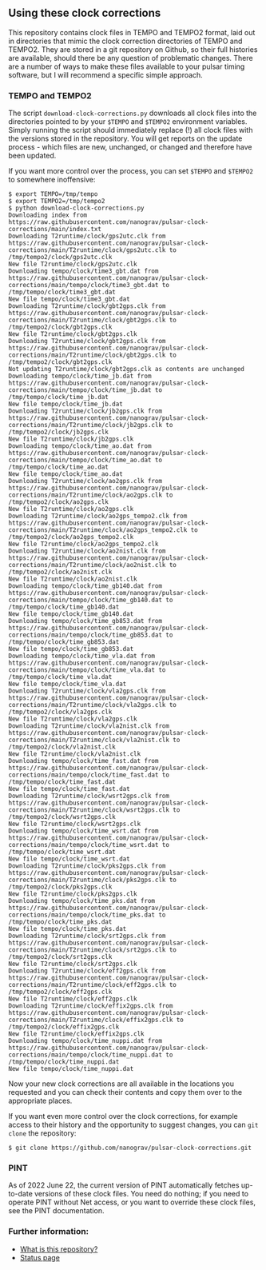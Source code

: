 ## Using these clock corrections

This repository contains clock files in TEMPO and TEMPO2 format, laid out in
directories that mimic the clock correction directories of TEMPO and TEMPO2.
They are stored in a git repository on Github, so their full histories are
available, should there be any question of problematic changes. There are a
number of ways to make these files available to your pulsar timing software,
but I will recommend a specific simple approach.

### TEMPO and TEMPO2

The script `download-clock-corrections.py` downloads all clock files into the
directories pointed to by your `$TEMPO` and `$TEMPO2` environment variables. Simply
running the script should immediately replace (!) all clock files with the
versions stored in the repository. You will get reports on the update process -
which files are new, unchanged, or changed and therefore have been updated.

If you want more control over the process, you can set `$TEMPO` and `$TEMPO2` to somewhere inoffensive:

```
$ export TEMPO=/tmp/tempo
$ export TEMPO2=/tmp/tempo2
$ python download-clock-corrections.py
Downloading index from https://raw.githubusercontent.com/nanograv/pulsar-clock-corrections/main/index.txt
Downloading T2runtime/clock/gps2utc.clk from https://raw.githubusercontent.com/nanograv/pulsar-clock-corrections/main/T2runtime/clock/gps2utc.clk to /tmp/tempo2/clock/gps2utc.clk
New file T2runtime/clock/gps2utc.clk
Downloading tempo/clock/time3_gbt.dat from https://raw.githubusercontent.com/nanograv/pulsar-clock-corrections/main/tempo/clock/time3_gbt.dat to /tmp/tempo/clock/time3_gbt.dat
New file tempo/clock/time3_gbt.dat
Downloading T2runtime/clock/gbt2gps.clk from https://raw.githubusercontent.com/nanograv/pulsar-clock-corrections/main/T2runtime/clock/gbt2gps.clk to /tmp/tempo2/clock/gbt2gps.clk
New file T2runtime/clock/gbt2gps.clk
Downloading T2runtime/clock/gbt2gps.clk from https://raw.githubusercontent.com/nanograv/pulsar-clock-corrections/main/T2runtime/clock/gbt2gps.clk to /tmp/tempo2/clock/gbt2gps.clk
Not updating T2runtime/clock/gbt2gps.clk as contents are unchanged
Downloading tempo/clock/time_jb.dat from https://raw.githubusercontent.com/nanograv/pulsar-clock-corrections/main/tempo/clock/time_jb.dat to /tmp/tempo/clock/time_jb.dat
New file tempo/clock/time_jb.dat
Downloading T2runtime/clock/jb2gps.clk from https://raw.githubusercontent.com/nanograv/pulsar-clock-corrections/main/T2runtime/clock/jb2gps.clk to /tmp/tempo2/clock/jb2gps.clk
New file T2runtime/clock/jb2gps.clk
Downloading tempo/clock/time_ao.dat from https://raw.githubusercontent.com/nanograv/pulsar-clock-corrections/main/tempo/clock/time_ao.dat to /tmp/tempo/clock/time_ao.dat
New file tempo/clock/time_ao.dat
Downloading T2runtime/clock/ao2gps.clk from https://raw.githubusercontent.com/nanograv/pulsar-clock-corrections/main/T2runtime/clock/ao2gps.clk to /tmp/tempo2/clock/ao2gps.clk
New file T2runtime/clock/ao2gps.clk
Downloading T2runtime/clock/ao2gps_tempo2.clk from https://raw.githubusercontent.com/nanograv/pulsar-clock-corrections/main/T2runtime/clock/ao2gps_tempo2.clk to /tmp/tempo2/clock/ao2gps_tempo2.clk
New file T2runtime/clock/ao2gps_tempo2.clk
Downloading T2runtime/clock/ao2nist.clk from https://raw.githubusercontent.com/nanograv/pulsar-clock-corrections/main/T2runtime/clock/ao2nist.clk to /tmp/tempo2/clock/ao2nist.clk
New file T2runtime/clock/ao2nist.clk
Downloading tempo/clock/time_gb140.dat from https://raw.githubusercontent.com/nanograv/pulsar-clock-corrections/main/tempo/clock/time_gb140.dat to /tmp/tempo/clock/time_gb140.dat
New file tempo/clock/time_gb140.dat
Downloading tempo/clock/time_gb853.dat from https://raw.githubusercontent.com/nanograv/pulsar-clock-corrections/main/tempo/clock/time_gb853.dat to /tmp/tempo/clock/time_gb853.dat
New file tempo/clock/time_gb853.dat
Downloading tempo/clock/time_vla.dat from https://raw.githubusercontent.com/nanograv/pulsar-clock-corrections/main/tempo/clock/time_vla.dat to /tmp/tempo/clock/time_vla.dat
New file tempo/clock/time_vla.dat
Downloading T2runtime/clock/vla2gps.clk from https://raw.githubusercontent.com/nanograv/pulsar-clock-corrections/main/T2runtime/clock/vla2gps.clk to /tmp/tempo2/clock/vla2gps.clk
New file T2runtime/clock/vla2gps.clk
Downloading T2runtime/clock/vla2nist.clk from https://raw.githubusercontent.com/nanograv/pulsar-clock-corrections/main/T2runtime/clock/vla2nist.clk to /tmp/tempo2/clock/vla2nist.clk
New file T2runtime/clock/vla2nist.clk
Downloading tempo/clock/time_fast.dat from https://raw.githubusercontent.com/nanograv/pulsar-clock-corrections/main/tempo/clock/time_fast.dat to /tmp/tempo/clock/time_fast.dat
New file tempo/clock/time_fast.dat
Downloading T2runtime/clock/wsrt2gps.clk from https://raw.githubusercontent.com/nanograv/pulsar-clock-corrections/main/T2runtime/clock/wsrt2gps.clk to /tmp/tempo2/clock/wsrt2gps.clk
New file T2runtime/clock/wsrt2gps.clk
Downloading tempo/clock/time_wsrt.dat from https://raw.githubusercontent.com/nanograv/pulsar-clock-corrections/main/tempo/clock/time_wsrt.dat to /tmp/tempo/clock/time_wsrt.dat
New file tempo/clock/time_wsrt.dat
Downloading T2runtime/clock/pks2gps.clk from https://raw.githubusercontent.com/nanograv/pulsar-clock-corrections/main/T2runtime/clock/pks2gps.clk to /tmp/tempo2/clock/pks2gps.clk
New file T2runtime/clock/pks2gps.clk
Downloading tempo/clock/time_pks.dat from https://raw.githubusercontent.com/nanograv/pulsar-clock-corrections/main/tempo/clock/time_pks.dat to /tmp/tempo/clock/time_pks.dat
New file tempo/clock/time_pks.dat
Downloading T2runtime/clock/srt2gps.clk from https://raw.githubusercontent.com/nanograv/pulsar-clock-corrections/main/T2runtime/clock/srt2gps.clk to /tmp/tempo2/clock/srt2gps.clk
New file T2runtime/clock/srt2gps.clk
Downloading T2runtime/clock/eff2gps.clk from https://raw.githubusercontent.com/nanograv/pulsar-clock-corrections/main/T2runtime/clock/eff2gps.clk to /tmp/tempo2/clock/eff2gps.clk
New file T2runtime/clock/eff2gps.clk
Downloading T2runtime/clock/effix2gps.clk from https://raw.githubusercontent.com/nanograv/pulsar-clock-corrections/main/T2runtime/clock/effix2gps.clk to /tmp/tempo2/clock/effix2gps.clk
New file T2runtime/clock/effix2gps.clk
Downloading tempo/clock/time_nuppi.dat from https://raw.githubusercontent.com/nanograv/pulsar-clock-corrections/main/tempo/clock/time_nuppi.dat to /tmp/tempo/clock/time_nuppi.dat
New file tempo/clock/time_nuppi.dat
```

Now your new clock corrections are all available in the locations you requested
and you can check their contents and copy them over to the appropriate places.

If you want even more control over the clock corrections, for example access to their history and the opportunity to suggest changes, you can `git clone` the repository:

```
$ git clone https://github.com/nanograv/pulsar-clock-corrections.git
```

### PINT

As of 2022 June 22, the current version of PINT automatically fetches
up-to-date versions of these clock files. You need do nothing; if you need to operate
PINT without Net access, or you want to override these clock files, see the
PINT documentation.

### Further information:

- [What is this repository?](index.html)
- [Status page](status.html)

